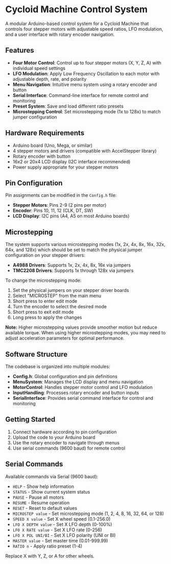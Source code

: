 # Cycloid Machine Control System

A modular Arduino-based control system for a Cycloid Machine that controls four stepper motors with adjustable speed ratios, LFO modulation, and a user interface with rotary encoder navigation.

## Features

- **Four Motor Control**: Control up to four stepper motors (X, Y, Z, A) with individual speed settings
- **LFO Modulation**: Apply Low Frequency Oscillation to each motor with adjustable depth, rate, and polarity
- **Menu Navigation**: Intuitive menu system using a rotary encoder and button
- **Serial Interface**: Command-line interface for remote control and monitoring
- **Preset System**: Save and load different ratio presets
- **Microstepping Control**: Set microstepping mode (1x to 128x) to match jumper configuration

## Hardware Requirements

- Arduino board (Uno, Mega, or similar)
- 4 stepper motors and drivers (compatible with AccelStepper library)
- Rotary encoder with button
- 16x2 or 20x4 LCD display (I2C interface recommended)
- Power supply appropriate for your stepper motors

## Pin Configuration

Pin assignments can be modified in the `Config.h` file:

- **Stepper Motors**: Pins 2-9 (2 pins per motor)
- **Encoder**: Pins 10, 11, 12 (CLK, DT, SW)
- **LCD Display**: I2C pins (A4, A5 on most Arduino boards)

## Microstepping

The system supports various microstepping modes (1x, 2x, 4x, 8x, 16x, 32x, 64x, and 128x) which should be set to match the physical jumper configuration on your stepper drivers:

- **A4988 Drivers**: Supports 1x, 2x, 4x, 8x, 16x via jumpers
- **TMC2208 Drivers**: Supports 1x through 128x via jumpers

To change the microstepping mode:
1. Set the physical jumpers on your stepper driver boards
2. Select "MICROSTEP" from the main menu
3. Short press to enter edit mode
4. Turn the encoder to select the desired mode
5. Short press to exit edit mode
6. Long press to apply the changes

**Note:** Higher microstepping values provide smoother motion but reduce available torque. When using higher microstepping modes, you may need to adjust acceleration parameters for optimal performance.

## Software Structure

The codebase is organized into multiple modules:

- **Config.h**: Global configuration and pin definitions
- **MenuSystem**: Manages the LCD display and menu navigation
- **MotorControl**: Handles stepper motor control and LFO modulation
- **InputHandling**: Processes rotary encoder and button inputs
- **SerialInterface**: Provides serial command interface for control and monitoring

## Getting Started

1. Connect hardware according to pin configuration
2. Upload the code to your Arduino board
3. Use the rotary encoder to navigate through menus
4. Use serial commands (9600 baud) for remote control

## Serial Commands

Available commands via Serial (9600 baud):

- `HELP` - Show help information
- `STATUS` - Show current system status
- `PAUSE` - Pause all motors
- `RESUME` - Resume operation
- `RESET` - Reset to default values
- `MICROSTEP value` - Set microstepping mode (1, 2, 4, 8, 16, 32, 64, or 128)
- `SPEED X value` - Set X wheel speed (0.1-256.0)
- `LFO X DEPTH value` - Set X LFO depth (0-100%)
- `LFO X RATE value` - Set X LFO rate (0-256)
- `LFO X POL UNI/BI` - Set X LFO polarity (UNI or BI)
- `MASTER value` - Set master time (0.01-999.99)
- `RATIO n` - Apply ratio preset (1-4)

Replace X with Y, Z, or A for other wheels. 